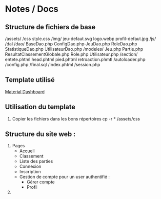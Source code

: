 # Notes / Docs
## Structure de fichiers de base 
/assets/
    /css
        style.css
    /img/
        jeu-defaut.svg
        logo.webp
        profil-defaut.jpg
    /js/
/dal
    /dao/
        BaseDao.php
        ConfigDao.php 
        JeuDao.php
        RoleDao.php
        StatistiqueDao.php
        UtilisateurDao.php
    /modeles/
        Jeu.php
        Partie.php
        ResultatClassementGlobale.php
        Role.php
        Utilisateur.php
/section/
    entete.phtml
    head.phtml
    pied.phtml
    retroaction.phmtl
/autoloader.php
/config.php
/final.sql
/index.phtml
/session.php

## Template utilisé 
[Material Dashboard](https://github.com/creativetimofficial/material-dashboard?tab=readme-ov-file)

## Utilisation du template 
1. Copier les fichiers dans les bons répertoires 
cp -r * /assets/css

## Structure du site web : 
1. Pages 
    - Accueil
    - Classement 
    - Liste des parties 
    - Connexion
    - Inscription
    - Gestion de compte pour un user authentifié :  
        - Gérer compte 
        - Profil 
2. 
